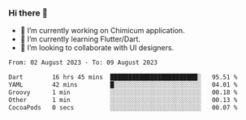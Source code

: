 ### Hi there 👋

<!--
**devcat37/devcat37** is a ✨ _special_ ✨ repository because its `README.md` (this file) appears on your GitHub profile.-->


- 🔭 I’m currently working on Chimicum application.
- 🌱 I’m currently learning Flutter/Dart.
- 👯 I’m looking to collaborate with UI designers.
<!-- - 🤔 I’m looking for help with ... -->

<!--START_SECTION:waka-->

```txt
From: 02 August 2023 - To: 09 August 2023

Dart        16 hrs 45 mins  ████████████████████████░   95.51 %
YAML        42 mins         █░░░░░░░░░░░░░░░░░░░░░░░░   04.01 %
Groovy      1 min           ░░░░░░░░░░░░░░░░░░░░░░░░░   00.18 %
Other       1 min           ░░░░░░░░░░░░░░░░░░░░░░░░░   00.13 %
CocoaPods   0 secs          ░░░░░░░░░░░░░░░░░░░░░░░░░   00.07 %
```

<!--END_SECTION:waka-->
